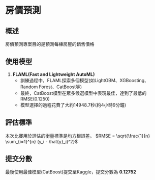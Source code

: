 # 房價預測

## 概述
房價預測專案目的是預測每棟房屋的銷售價格

## 使用模型
1. **FLAML(Fast and Lightweight AutoML)**
    - 訓練過程中，FLAML探索多個模型(如LightGBM、XGBoosting、Random Forest、CatBoost等)
    - 最終，CatBoost模型在眾多候選模型中表現最佳，達到了最低的RMSE(0.1250)
    - 模型選擇的過程花費了大約14948.7秒(約4小時9分鐘)

## 評估標準
本次比賽用於評估的衡量標準是均方根誤差。
$RMSE = \sqrt{\frac{1}{n} \sum_{i=1}^{n} (y_i - \hat{y}_i)^2}$

## 提交分數
最後使用最佳模型(CatBoost)提交至Kaggle，提交分數為 **0.12752**